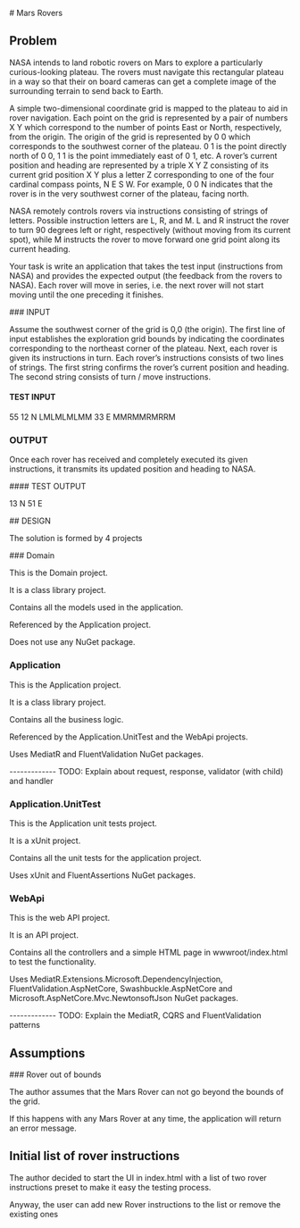﻿# Mars Rovers

## Problem

NASA intends to land robotic rovers on Mars to explore a particularly curious-looking plateau. The rovers must navigate this rectangular plateau in a way so that their on board cameras can get a complete image of the surrounding terrain to send back to Earth.

A simple two-dimensional coordinate grid is mapped to the plateau to aid in rover navigation. Each point on the grid is represented by a pair of numbers X Y which correspond to the number of points East or North, respectively, from the origin. The origin of the grid is represented by 0 0 which corresponds to the southwest corner of the plateau. 0 1 is the point directly north of 0 0, 1 1 is the point immediately east of 0 1, etc. A rover’s current position and heading are represented by a triple X Y Z consisting of its current grid position X Y plus a letter Z corresponding to one of the four cardinal compass points, N E S W. For example, 0 0 N indicates that the rover is in the very southwest corner of the plateau, facing north.

NASA remotely controls rovers via instructions consisting of strings of letters. Possible instruction letters are L, R, and M. L and R instruct the rover to turn 90 degrees left or right, respectively (without moving from its current spot), while M instructs the rover to move forward one grid point along its current heading.

Your task is write an application that takes the test input (instructions from NASA) and provides the expected output (the feedback from the rovers to NASA). Each rover will move in series, i.e. the next rover will not start moving until the one preceding it finishes.

### INPUT

Assume the southwest corner of the grid is 0,0 (the origin). The first line of input establishes the exploration grid bounds by indicating the coordinates corresponding to the northeast corner of the plateau.
Next, each rover is given its instructions in turn. Each rover’s instructions consists of two lines of strings. The first string confirms the rover’s current position and heading. The second string consists of turn / move instructions.

#### TEST INPUT

55
12 N LMLMLMLMM
33 E MMRMMRMRRM

### OUTPUT

Once each rover has received and completely executed its given instructions, it transmits its updated position and heading to NASA.

#### TEST OUTPUT

13 N
51 E



## DESIGN

The solution is formed by 4 projects

### Domain

This is the Domain project.

It is a class library project.

Contains all the models used in the application.

Referenced by the Application project.

Does not use any NuGet package.

### Application

This is the Application project.

It is a class library project.

Contains all the business logic.

Referenced by the Application.UnitTest and the WebApi projects.

Uses MediatR and FluentValidation NuGet packages.

------------- TODO: Explain about request, response, validator (with child) and handler

### Application.UnitTest

This is the Application unit tests project.

It is a xUnit project.

Contains all the unit tests for the application project.

Uses xUnit and FluentAssertions NuGet packages.

### WebApi

This is the web API project.

It is an API project.

Contains all the controllers and a simple HTML page in wwwroot/index.html to test the functionality.

Uses MediatR.Extensions.Microsoft.DependencyInjection, FluentValidation.AspNetCore, Swashbuckle.AspNetCore and Microsoft.AspNetCore.Mvc.NewtonsoftJson NuGet packages.


------------- TODO: Explain the MediatR, CQRS and FluentValidation patterns


## Assumptions

### Rover out of bounds

The author assumes that the Mars Rover can not go beyond the bounds of the grid.

If this happens with any Mars Rover at any time, the application will return an error message.

## Initial list of rover instructions

The author decided to start the UI in index.html with a list of two rover instructions preset to make it easy the testing process.

Anyway, the user can add new Rover instructions to the list or remove the existing ones



